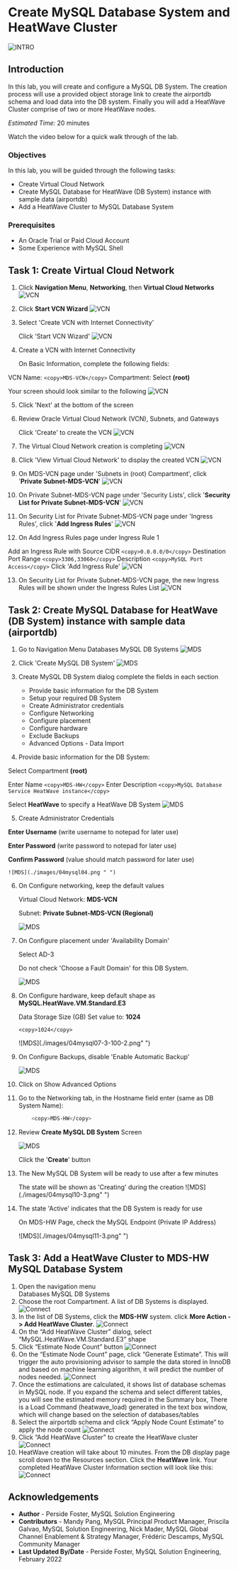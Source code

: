 # Create MySQL Database System and HeatWave Cluster
![INTRO](./images/00_mds_heatwave_2.png " ")

## Introduction

In this lab, you will create and configure a MySQL DB System. The creation process will use a provided object storage link to create the airportdb schema and load data into the DB system.  Finally you will add a HeatWave Cluster comprise of two or more HeatWave nodes.  

_Estimated Time:_ 20 minutes

Watch the video below for a quick walk through of the lab.

[](youtube:Uz_PXHzO9ac)

### Objectives

In this lab, you will be guided through the following tasks:

- Create Virtual Cloud Network
- Create MySQL Database for HeatWave (DB System) instance with sample data (airportdb)
- Add a HeatWave Cluster to MySQL Database System

### Prerequisites

- An Oracle Trial or Paid Cloud Account
- Some Experience with MySQL Shell

## Task 1: Create Virtual Cloud Network

1. Click **Navigation Menu**, **Networking**, then **Virtual Cloud Networks**  
    ![VCN](./images/03vcn01.png " ")

2. Click **Start VCN Wizard**
    ![VCN](./images/03vcn02.png " ")

3. Select 'Create VCN with Internet Connectivity'

    Click 'Start VCN Wizard'
    ![VCN](./images/03vcn03.png " ")

4. Create a VCN with Internet Connectivity

    On Basic Information, complete the following fields:

 VCN Name:
    ```
    <copy>MDS-VCN</copy>
    ```
 Compartment: Select  **(root)**

 Your screen should look similar to the following
    ![VCN](./images/03vcn04.png " ")

5. Click 'Next' at the bottom of the screen

6. Review Oracle Virtual Cloud Network (VCN), Subnets, and Gateways

    Click 'Create' to create the VCN
    ![VCN](./images/03vcn04-1.png " ")

7. The Virtual Cloud Network creation is completing
    ![VCN](./images/03vcn05.png " ")

8. Click 'View Virtual Cloud Network' to display the created VCN
    ![VCN](./images/03vcn06.png " ")

9. On MDS-VCN page under 'Subnets in (root) Compartment', click  '**Private Subnet-MDS-VCN**'
     ![VCN](./images/03vcn07.png " ")

10.	On Private Subnet-MDS-VCN page under 'Security Lists',  click  '**Security List for Private Subnet-MDS-VCN**'
    ![VCN](./images/03vcn08.png " ")

11.	On Security List for Private Subnet-MDS-VCN page under 'Ingress Rules', click '**Add Ingress Rules**'
    ![VCN](./images/03vcn09.png " ")

12.	On Add Ingress Rules page under Ingress Rule 1

 Add an Ingress Rule with Source CIDR
    ```
    <copy>0.0.0.0/0</copy>
    ```
 Destination Port Range
     ```
    <copy>3306,33060</copy>
     ```
 Description
     ```
    <copy>MySQL Port Access</copy>
     ```
 Click 'Add Ingress Rule'
    ![VCN](./images/03vcn10.png " ")

13.	On Security List for Private Subnet-MDS-VCN page, the new Ingress Rules will be shown under the Ingress Rules List
    ![VCN](./images/03vcn11.png " ")

## Task 2: Create MySQL Database for HeatWave (DB System) instance with sample data (airportdb)

1. Go to Navigation Menu
         Databases
         MySQL
         DB Systems
    ![MDS](./images/04mysql01.png " ")

2. Click 'Create MySQL DB System'
    ![MDS](./images/04mysql02.png " ")

3. Create MySQL DB System dialog complete the fields in each section

    - Provide basic information for the DB System
    - Setup your required DB System
    - Create Administrator credentials
    - Configure Networking
    - Configure placement
    - Configure hardware
    - Exclude Backups
    - Advanced Options - Data Import

4. Provide basic information for the DB System:

 Select Compartment **(root)**

 Enter Name
    ```
    <copy>MDS-HW</copy>
    ```
 Enter Description
    ```
    <copy>MySQL Database Service HeatWave instance</copy>
    ```

 Select **HeatWave** to specify a HeatWave DB System
    ![MDS](./images/04mysql03-3.png " ")

5. Create Administrator Credentials

 **Enter Username** (write username to notepad for later use)

 **Enter Password** (write password to notepad for later use)

 **Confirm Password** (value should match password for later use)

    ![MDS](./images/04mysql04.png " ")

6. On Configure networking, keep the default values

    Virtual Cloud Network: **MDS-VCN**

    Subnet: **Private Subnet-MDS-VCN (Regional)**

    ![MDS](./images/04mysql05.png " ")

7. On Configure placement under 'Availability Domain'

    Select AD-3

    Do not check 'Choose a Fault Domain' for this DB System.

    ![MDS](./images/04mysql06-3.png " ")

8. On Configure hardware, keep default shape as **MySQL.HeatWave.VM.Standard.E3**

    Data Storage Size (GB) Set value to:  **1024**

    ```
    <copy>1024</copy>
    ```
    ![MDS](./images/04mysql07-3-100-2.png" ")

9. On Configure Backups, disable 'Enable Automatic Backup'

    ![MDS](./images/04mysql08.png " ")

10. Click on Show Advanced Options

11. Go to the Networking tab, in the Hostname field enter (same as DB System Name):

    ```bash
        <copy>MDS-HW</copy> 
    ```

15. Review **Create MySQL DB System**  Screen

    ![MDS](./images/04mysql09-3.png " ")

    Click the '**Create**' button

16. The New MySQL DB System will be ready to use after a few minutes

    The state will be shown as 'Creating' during the creation
    ![MDS](./images/04mysql10-3.png" ")

17. The state 'Active' indicates that the DB System is ready for use

    On MDS-HW Page, check the MySQL Endpoint (Private IP Address)

    ![MDS](./images/04mysql11-3.png" ")

## Task 3: Add a HeatWave Cluster to MDS-HW MySQL Database System

1. Open the navigation menu  
    Databases
    MySQL
    DB Systems
2. Choose the root Compartment. A list of DB Systems is displayed.
    ![Connect](./images/10addheat01.png " ")
3. In the list of DB Systems, click the **MDS-HW** system. click **More Action ->  Add HeatWave Cluster**.
    ![Connect](./images/10addheat02.png " ")
4. On the “Add HeatWave Cluster” dialog, select “MySQL.HeatWave.VM.Standard.E3” shape
5. Click “Estimate Node Count” button
    ![Connect](./images/10addheat03.png " ")
6. On the “Estimate Node Count” page, click “Generate Estimate”. This will trigger the auto
provisioning advisor to sample the data stored in InnoDB and based on machine learning
algorithm, it will predict the number of nodes needed.
    ![Connect](./images/10addheat04.png " ")
7. Once the estimations are calculated, it shows list of database schemas in MySQL node. If you expand the schema and select different tables, you will see the estimated memory required in the Summary box, There is a Load Command (heatwave_load) generated in the text box window, which will change based on the selection of databases/tables
8. Select the airportdb schema and click “Apply Node Count Estimate” to apply the node count
    ![Connect](./images/10addheat05.png " ")
9. Click “Add HeatWave Cluster” to create the HeatWave cluster
    ![Connect](./images/10addheat06.png " ")
10. HeatWave creation will take about 10 minutes. From the DB display page scroll down to the Resources section. Click the **HeatWave** link. Your completed HeatWave Cluster Information section will look like this:
    ![Connect](./images/10addheat07.png " ")

## Acknowledgements

* **Author** - Perside Foster, MySQL Solution Engineering
* **Contributors** - Mandy Pang, MySQL Principal Product Manager,  Priscila Galvao, MySQL Solution Engineering, Nick Mader, MySQL Global Channel Enablement & Strategy Manager, Frédéric Descamps, MySQL Community Manager
* **Last Updated By/Date** - Perside Foster, MySQL Solution Engineering, February 2022
